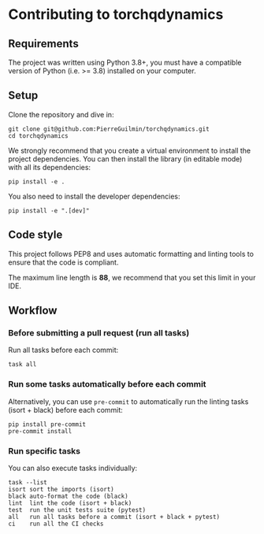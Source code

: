 # Contributing to torchqdynamics

## Requirements

The project was written using Python 3.8+, you must have a compatible version of Python (i.e. >= 3.8) installed on your computer.

## Setup

Clone the repository and dive in:

```shell
git clone git@github.com:PierreGuilmin/torchqdynamics.git
cd torchqdynamics
```

We strongly recommend that you create a virtual environment to install the project dependencies. You can then install the library (in editable mode) with all its dependencies:

```shell
pip install -e .
```

You also need to install the developer dependencies:

```shell
pip install -e ".[dev]"
```

## Code style

This project follows PEP8 and uses automatic formatting and linting tools to ensure that the code is compliant.

The maximum line length is **88**, we recommend that you set this limit in your IDE.

## Workflow

### Before submitting a pull request (run all tasks)

Run all tasks before each commit:

```shell
task all
```

### Run some tasks automatically before each commit

Alternatively, you can use `pre-commit` to automatically run the linting tasks (isort + black) before each commit:

```shell
pip install pre-commit
pre-commit install
```

### Run specific tasks

You can also execute tasks individually:

```shell
task --list
isort sort the imports (isort)
black auto-format the code (black)
lint  lint the code (isort + black)
test  run the unit tests suite (pytest)
all   run all tasks before a commit (isort + black + pytest)
ci    run all the CI checks
```
